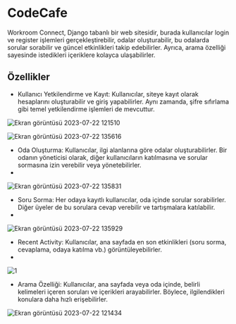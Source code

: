 # CodeCafe

Workroom Connect, Django tabanlı bir web sitesidir, burada kullanıcılar login ve register işlemleri gerçekleştirebilir, odalar oluşturabilir, bu odalarda sorular sorabilir ve güncel etkinlikleri takip edebilirler. Ayrıca, arama özelliği sayesinde istedikleri içeriklere kolayca ulaşabilirler.

## Özellikler

- Kullanıcı Yetkilendirme ve Kayıt: Kullanıcılar, siteye kayıt olarak hesaplarını oluşturabilir ve giriş yapabilirler. Aynı zamanda, şifre sıfırlama gibi temel yetkilendirme işlemleri de mevcuttur.

![Ekran görüntüsü 2023-07-22 121510](https://github.com/MevludeSilaKazan/CodeCafe/assets/136573351/667ef32b-3040-4f1b-a2f6-766445d694d9)

![Ekran görüntüsü 2023-07-22 135616](https://github.com/MevludeSilaKazan/CodeCafe/assets/136573351/741d6035-665b-4e4f-b24e-c3fa01ea752e)
  

- Oda Oluşturma: Kullanıcılar, ilgi alanlarına göre odalar oluşturabilirler. Bir odanın yöneticisi olarak, diğer kullanıcıların katılmasına ve sorular sormasına izin verebilir veya yönetebilirler.
- 
![Ekran görüntüsü 2023-07-22 135831](https://github.com/MevludeSilaKazan/CodeCafe/assets/136573351/ee595cca-f84f-4d12-87e5-dca521728b6d)

- Soru Sorma: Her odaya kayıtlı kullanıcılar, oda içinde sorular sorabilirler. Diğer üyeler de bu sorulara cevap verebilir ve tartışmalara katılabilir.
- 
![Ekran görüntüsü 2023-07-22 135929](https://github.com/MevludeSilaKazan/CodeCafe/assets/136573351/397b623c-7789-4320-9efb-f5efcc902904)

- Recent Activity: Kullanıcılar, ana sayfada en son etkinlikleri (soru sorma, cevaplama, odaya katılma vb.) görüntüleyebilirler.
- 
![1](https://github.com/MevludeSilaKazan/CodeCafe/assets/136573351/2ba616da-e99c-441c-990a-3262f51c38b2)

- Arama Özelliği: Kullanıcılar, ana sayfada veya oda içinde, belirli kelimeleri içeren soruları ve içerikleri arayabilirler. Böylece, ilgilendikleri konulara daha hızlı erişebilirler.

![Ekran görüntüsü 2023-07-22 121434](https://github.com/MevludeSilaKazan/CodeCafe/assets/136573351/51d4f781-dfc9-48f6-b7f2-354012f703f5)


